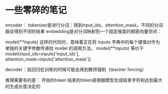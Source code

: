 # 一些零碎的笔记

encoder：
tokenizer是进行分词：得到input_ids，attention_mask。不同的分词器会得到不同的结果
embedding是对分词映射到一个固定维度的稠密向量空间：

model(**inputs) 这样的代码时，意味着正在将 inputs 字典中的每个键值对作为单独的关键字参数传递给 model 的调用方法。
model(**inputs)  等价于
model(input_ids=inputs['input_ids'], attention_mask=inputs['attention_mask'])

decoder：自回归在训练的时候可能会用到教师强制（teacher forcing）

推理需要有的是：
开始的token
结束的token是根据模型生成结束字符和达到最大的生成长度决定的